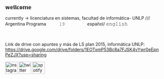 ### 𝕨𝕖𝕝𝕝𝕔𝕠𝕞𝕖
currently -> licenciatura en sistemas, facultad de informática- UNLP /// Argentina Programaㅤㅤㅤ
𝟷𝟿 ㅤㅤㅤㅤㅤ
español/ 𝚎𝚗𝚐𝚕𝚒𝚜𝚑ㅤㅤ


ㅤㅤㅤㅤㅤㅤㅤㅤㅤㅤ



Link de drive con apuntes y más de LS plan 2015, informática UNLP: https://drive.google.com/drive/folders/1EOTxmP53Bc8a7FJSK4vYwr0eEpnPeZJX?usp=sharing



[<img src='https://cdn.jsdelivr.net/npm/simple-icons@3.0.1/icons/instagram.svg' alt='instagram' height='40'>](https://www.instagram.com/ssofiaavila/)  [<img src='https://cdn.jsdelivr.net/npm/simple-icons@3.0.1/icons/twitter.svg' alt='twitter' height='40'>](https://twitter.com/ssofiaavila)  [<img src='https://cdn.jsdelivr.net/npm/simple-icons@3.0.1/icons/spotify.svg' alt='spotify' height='40'>](https://open.spotify.com/user/sxfxx_?si=d9db17bae4c94d63)  

